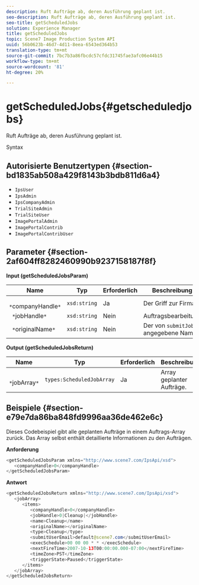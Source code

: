 ```yaml
---
description: Ruft Aufträge ab, deren Ausführung geplant ist.
seo-description: Ruft Aufträge ab, deren Ausführung geplant ist.
seo-title: getScheduledJobs
solution: Experience Manager
title: getScheduledJobs
topic: Scene7 Image Production System API
uuid: 56b0623b-46d7-4d11-8eea-6543ed364b53
translation-type: tm+mt
source-git-commit: 7bc7b3a86fbcdc57cfdc31745fae3afc06e44b15
workflow-type: tm+mt
source-wordcount: '81'
ht-degree: 20%

---
```



# getScheduledJobs{#getscheduledjobs}

Ruft Aufträge ab, deren Ausführung geplant ist.

Syntax

## Autorisierte Benutzertypen {#section-bd1835ab508a429f8143b3bdb811d6a4}

* `IpsUser`
* `IpsAdmin`
* `IpsCompanyAdmin`
* `TrialSiteAdmin`
* `TrialSiteUser`
* `ImagePortalAdmin`
* `ImagePortalContrib`
* `ImagePortalContribUser`

## Parameter {#section-2af604ff8282460990b9237158187f8f}

**Input (getScheduledJobsParam)**

| Name | Typ | Erforderlich | Beschreibung |
|---|---|---|---|
| ` *`companyHandle`*` | `xsd:string` | Ja | Der Griff zur Firma. |
| ` *`jobHandle`*` | `xsd:string` | Nein | Auftragsbearbeitung |
| ` *`originalName`*` | `xsd:string` | Nein | Der von `submitJob` angegebene Name. |

**Output (getScheduledJobsReturn)**

| Name | Typ | Erforderlich | Beschreibung |
|---|---|---|---|
| ` *`jobArray`*` | `types:ScheduledJobArray` | Ja | Array geplanter Aufträge. |

## Beispiele {#section-e79e7da86ba848fd9996aa36de462e6c}

Dieses Codebeispiel gibt alle geplanten Aufträge in einem Auftrags-Array zurück. Das Array selbst enthält detaillierte Informationen zu den Aufträgen.

**Anforderung**

```java
<getScheduledJobsParam xmlns="http://www.scene7.com/IpsApi/xsd">
   <companyHandle>0</companyHandle>
</getScheduledJobsParam>
```

**Antwort**

```java
<getScheduledJobsReturn xmlns="http://www.scene7.com/IpsApi/xsd">
   <jobArray>
      <items>
         <companyHandle>0</companyHandle>
         <jobHandle>0|Cleanup|</jobHandle>
         <name>Cleanup</name>
         <originalName></originalName>
         <type>Cleanup</type>
         <submitUserEmail>default@scene7.com</submitUserEmail>
         <execSchedule>00 00 00 * * </execSchedule>
         <nextFireTime>2007-10-13T00:00:00.000-07:00</nextFireTime>
         <timeZone>PST</timeZone>
         <triggerState>Paused</triggerState>
      </items>
   </jobArray>
</getScheduledJobsReturn>
```

